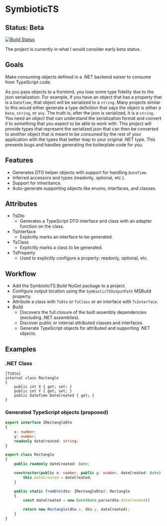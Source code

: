 # SymbioticTS

## Status: Beta

[![Build Status](https://treasure.visualstudio.com/SymbioticTS/_apis/build/status/SymbioticTS-CI)](https://treasure.visualstudio.com/SymbioticTS/_build/latest?definitionId=15)

The project is currently in what I would consider early beta status.

## Goals

Make consuming objects defined in a .NET backend eaiser to consume from TypeScript code.

As you pass objects to a frontend, you lose some type fidelity due to the json serialization. For example, if you have an object that has a property that is a `DateTime`, that object will be serialized to a `string`. Many projects similar to this would either generate a type definition that says the object is either a `Date`, `string`, or `any`. The truth is, after the json is serialized, it is a `string`. You need an object that can understand the serialization format and convert it to something that you expect to be able to work with. This project will provide types that represent the serialized json that can then be converted to another object that is meant to be consumed by the rest of your application with the types that better map to your original .NET type. This prevents bugs and handles generating the boilerplate code for you.

## Features

* Generates DTO helper objects with support for handling `DateTime`.
* Inferred accessors and types (readonly, optional, etc.).
* Support for inheritance.
* Auto-generate supporting objects like enums, interfaces, and classes.

## Attributes

* TsDto
  * Generates a TypeScript DTO interface and class with an adapter function on the class.
* TsInterface
  * Explicitly marks an interface to be generated.
* TsClass
  * Explicitly marks a class to be generated.
* TsProperty
  * Used to explicitly configure a property: readonly, optional, etc.

## Workflow

* Add the SymbioticTS.Build NuGet package to a project.
* Configure output location using the `SymbioticTSOutputPath` MSBuild property.
* Attribute a class with `TsDto` or `TsClass` or an interface with `TsInterface`.
* Build
  * Discovers the full closure of the built assembly dependencies (excluding .NET assemblies).
  * Discover public or internal attributed classes and interfaces.
  * Generate TypeScript objects for attributed and supporting .NET objects.

## Examples

### .NET Class

``` CSharp
[TsDto]
internal class Rectangle
{
    public int X { get; set; }
    public int Y { get; set; }
    public DateTime DateCreated { get; }
}
```

### Generated TypeScript objects (proposed)

``` TypeScript
export interface IRectangleDto
{
    x: number;
    y: number;
    readonly dateCreated: string;
}

export class Rectangle
{
    public readonly dateCreated: Date;

    constructor(public x: number, public y: number, dateCreated: Date) {
        this.dateCreated = dateCreated;
    }

    public static fromDto(dto: IRectangleDto): Rectangle
    {
        const dateCreated = new Date(Date.parse(dto.dateCreated))

        return new Rectangle(dto.x, dto.y, dateCreated);
    }
}
```